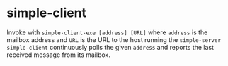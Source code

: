 # simple-client

Invoke with `simple-client-exe [address] [URL]` where `address` is the mailbox address and `URL` is the URL to the host running the `simple-server`
`simple-client` continuously polls the given `address` and reports the last
received message from its mailbox.
